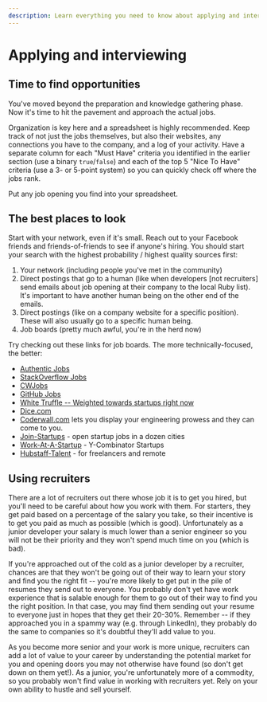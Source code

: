 ```yaml
---
description: Learn everything you need to know about applying and interviewing for a job.
---
```


# Applying and interviewing

## Time to find opportunities

You've moved beyond the preparation and knowledge gathering phase. Now it's time to hit the pavement and approach the actual jobs.

Organization is key here and a spreadsheet is highly recommended. Keep track of not just the jobs themselves, but also their websites, any connections you have to the company, and a log of your activity. Have a separate column for each "Must Have" criteria you identified in the earlier section \(use a binary `true`/`false`\) and each of the top 5 "Nice To Have" criteria \(use a 3- or 5-point system\) so you can quickly check off where the jobs rank.

Put any job opening you find into your spreadsheet.

## The best places to look

Start with your network, even if it's small. Reach out to your Facebook friends and friends-of-friends to see if anyone's hiring. You should start your search with the highest probability / highest quality sources first:

1. Your network \(including people you've met in the community\)
2. Direct postings that go to a human \(like when developers \[not recruiters\] send emails about job opening at their company to the local Ruby list\).  It's important to have another human being on the other end of the emails.
3. Direct postings \(like on a company website for a specific position\).  These will also usually go to a specific human being.
4. Job boards \(pretty much awful, you're in the herd now\)

Try checking out these links for job boards. The more technically-focused, the better:

* [Authentic Jobs](http://www.authenticjobs.com)
* [StackOverflow Jobs](https://stackoverflow.com/jobs)
* [CWJobs](http://cwjobs.co.uk)
* [GitHub Jobs](https://jobs.github.com/)
* [White Truffle -- Weighted towards startups right now](http://www.whitetruffle.com)
* [Dice.com](http://www.dice.com)
* [Coderwall.com](http://coderwall.com) lets you display your engineering prowess and they can come to you.
* [Join-Startups](https://underdog.io/) - open startup jobs in a dozen cities
* [Work-At-A-Startup](https://www.workatastartup.com/) - Y-Combinator Startups
* [Hubstaff-Talent](https://talent.hubstaff.com/) - for freelancers and remote

## Using recruiters

There are a lot of recruiters out there whose job it is to get you hired, but you'll need to be careful about how you work with them. For starters, they get paid based on a percentage of the salary you take, so their incentive is to get you paid as much as possible \(which is good\). Unfortunately as a junior developer your salary is much lower than a senior engineer so you will not be their priority and they won't spend much time on you \(which is bad\).

If you're approached out of the cold as a junior developer by a recruiter, chances are that they won't be going out of their way to learn your story and find you the right fit -- you're more likely to get put in the pile of resumes they send out to everyone. You probably don't yet have work experience that is salable enough for them to go out of their way to find you the right position. In that case, you may find them sending out your resume to everyone just in hopes that they get their 20-30%. Remember -- if they approached you in a spammy way \(e.g. through LinkedIn\), they probably do the same to companies so it's doubtful they'll add value to you.

As you become more senior and your work is more unique, recruiters can add a lot of value to your career by understanding the potential market for you and opening doors you may not otherwise have found \(so don't get down on them yet!\). As a junior, you're unfortunately more of a commodity, so you probably won't find value in working with recruiters yet. Rely on your own ability to hustle and sell yourself.

